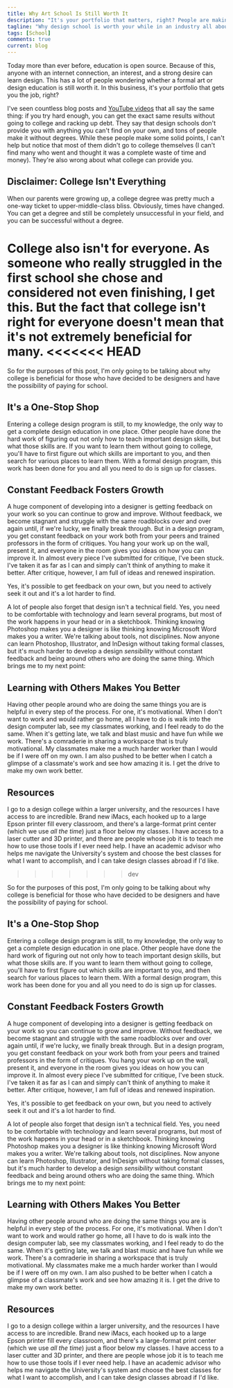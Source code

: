 ```yaml
---
title: Why Art School Is Still Worth It
description: "It's your portfolio that matters, right? People are making it without a design degree now more than ever, but there are many reasons why art school is still worth it."
tagline: "Why design school is worth your while in an industry all about the portfolio"
tags: [School]
comments: true
current: blog
---
```


Today more than ever before, education is open source. Because of this, anyone with an internet connection, an interest, and a strong desire can learn design. This has a lot of people wondering whether a formal art or design education is still worth it. In this business, it's your portfolio that gets you the job, right? 

I've seen countless blog posts and [YouTube videos](https://www.youtube.com/watch?v=nLNCpx-mkLY) that all say the same thing: if you try hard enough, you can get the exact same results without going to college and racking up debt. They say that design schools don't provide you with anything you can't find on your own, and tons of people make it without degrees. While these people make some solid points, I can't help but notice that most of them didn't go to college themselves (I can't find many who went and thought it was a complete waste of time and money). They're also wrong about what college can provide you.

## Disclaimer: College Isn't Everything

When our parents were growing up, a college degree was pretty much a one-way ticket to upper-middle-class bliss. Obviously, times have changed. You can get a degree and still be completely unsuccessful in your field, and you can be successful without a degree. 

College also isn't for everyone. As someone who really struggled in the first school she chose and considered not even finishing, I get this. But the fact that college isn't right for everyone doesn't mean that it's not extremely beneficial for many.
<<<<<<< HEAD
=======

So for the purposes of this post, I'm only going to be talking about why college is beneficial for those who have decided to be designers and have the possibility of paying for school. 

## It's a One-Stop Shop

Entering a college design program is still, to my knowledge, the only way to get a complete design education in one place. Other people have done the hard work of figuring out not only how to teach important design skills, but what those skills are. If you want to learn them without going to college, you'll have to first figure out which skills are important to you, and then search for various places to learn them. With a formal design program, this work has been done for you and all you need to do is sign up for classes.

## Constant Feedback Fosters Growth

A huge component of developing into a designer is getting feedback on your work so you can continue to grow and improve. Without feedback, we become stagnant and struggle with the same roadblocks over and over again until, if we're lucky, we finally break through. But in a design program, you get constant feedback on your work both from your peers and trained professors in the form of critiques. You hang your work up on the wall, present it, and everyone in the room gives you ideas on how you can improve it. In almost every piece I've submitted for critique, I've been stuck. I've taken it as far as I can and simply can't think of anything to make it better. After critique, however, I am full of ideas and renewed inspiration.

Yes, it's possible to get feedback on your own, but you need to actively seek it out and it's a lot harder to find.

A lot of people also forget that design isn't a technical field. Yes, you need to be comfortable with technology and learn several programs, but most of the work happens in your head or in a sketchbook. Thinking knowing Photoshop makes you a designer is like thinking knowing Microsoft Word makes you a writer. We're talking about tools, not disciplines. Now anyone can learn Photoshop, Illustrator, and InDesign without taking formal classes, but it's much harder to develop a design *sensibility* without constant feedback and being around others who are doing the same thing. Which brings me to my next point:

## Learning with Others Makes You Better

Having other people around who are doing the same things you are is helpful in every step of the process. For one, it's motivational. When I don't want to work and would rather go home, all I have to do is walk into the design computer lab, see my classmates working, and I feel ready to do the same. When it's getting late, we talk and blast music and have fun while we work. There's a comraderie in sharing a workspace that is truly motivational. My classmates make me a much harder worker than I would be if I were off on my own. I am also pushed to be better when I catch a glimpse of a classmate's work and see how amazing it is. I get the drive to make my own work better. 

## Resources

I go to a design college within a larger university, and the resources I have access to are incredible. Brand new iMacs, each hooked up to a large Epson printer fill every classroom, and there's a large-format print center (which we use *all the time*) just a floor below my classes. I have access to a laser cutter and 3D printer, and there are people whose job it is to teach me how to use those tools if I ever need help. I have an academic advisor who helps me navigate the University's system and choose the best classes for what I want to accomplish, and I can take design classes abroad if I'd like. 
>>>>>>> dev

So for the purposes of this post, I'm only going to be talking about why college is beneficial for those who have decided to be designers and have the possibility of paying for school. 

## It's a One-Stop Shop

Entering a college design program is still, to my knowledge, the only way to get a complete design education in one place. Other people have done the hard work of figuring out not only how to teach important design skills, but what those skills are. If you want to learn them without going to college, you'll have to first figure out which skills are important to you, and then search for various places to learn them. With a formal design program, this work has been done for you and all you need to do is sign up for classes.

## Constant Feedback Fosters Growth

A huge component of developing into a designer is getting feedback on your work so you can continue to grow and improve. Without feedback, we become stagnant and struggle with the same roadblocks over and over again until, if we're lucky, we finally break through. But in a design program, you get constant feedback on your work both from your peers and trained professors in the form of critiques. You hang your work up on the wall, present it, and everyone in the room gives you ideas on how you can improve it. In almost every piece I've submitted for critique, I've been stuck. I've taken it as far as I can and simply can't think of anything to make it better. After critique, however, I am full of ideas and renewed inspiration.

Yes, it's possible to get feedback on your own, but you need to actively seek it out and it's a lot harder to find.

A lot of people also forget that design isn't a technical field. Yes, you need to be comfortable with technology and learn several programs, but most of the work happens in your head or in a sketchbook. Thinking knowing Photoshop makes you a designer is like thinking knowing Microsoft Word makes you a writer. We're talking about tools, not disciplines. Now anyone can learn Photoshop, Illustrator, and InDesign without taking formal classes, but it's much harder to develop a design *sensibility* without constant feedback and being around others who are doing the same thing. Which brings me to my next point:

## Learning with Others Makes You Better

Having other people around who are doing the same things you are is helpful in every step of the process. For one, it's motivational. When I don't want to work and would rather go home, all I have to do is walk into the design computer lab, see my classmates working, and I feel ready to do the same. When it's getting late, we talk and blast music and have fun while we work. There's a comraderie in sharing a workspace that is truly motivational. My classmates make me a much harder worker than I would be if I were off on my own. I am also pushed to be better when I catch a glimpse of a classmate's work and see how amazing it is. I get the drive to make my own work better. 

## Resources

I go to a design college within a larger university, and the resources I have access to are incredible. Brand new iMacs, each hooked up to a large Epson printer fill every classroom, and there's a large-format print center (which we use *all the time*) just a floor below my classes. I have access to a laser cutter and 3D printer, and there are people whose job it is to teach me how to use those tools if I ever need help. I have an academic advisor who helps me navigate the University's system and choose the best classes for what I want to accomplish, and I can take design classes abroad if I'd like.
